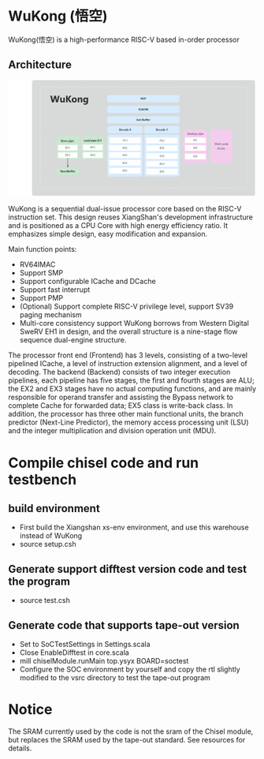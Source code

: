 # WuKong (悟空)

WuKong(悟空) is a high-performance RISC-V based in-order processor

## Architecture

![](./project/WuKong.png)

WuKong is a sequential dual-issue processor core based on the RISC-V instruction set. This design reuses XiangShan's development infrastructure and is positioned as a CPU Core with high energy efficiency ratio. It emphasizes simple design, easy modification and expansion.

Main function points:
* RV64IMAC
* Support SMP
* Support configurable ICache and DCache
* Support fast interrupt
* Support PMP
* (Optional) Support complete RISC-V privilege level, support SV39 paging mechanism
* Multi-core consistency support
WuKong borrows from Western Digital SweRV EH1 in design, and the overall structure is a nine-stage flow sequence dual-engine structure.

The processor front end (Frontend) has 3 levels, consisting of a two-level pipelined ICache, a level of instruction extension alignment, and a level of decoding.
The backend (Backend) consists of two integer execution pipelines, each pipeline has five stages, the first and fourth stages are ALU; the EX2 and EX3 stages have no actual computing functions, and are mainly responsible for operand transfer and assisting the Bypass network to complete Cache for forwarded data; EX5 class is write-back class.
In addition, the processor has three other main functional units, the branch predictor (Next-Line Predictor), the memory access processing unit (LSU) and the integer multiplication and division operation unit (MDU).


# Compile chisel code and run testbench
## build environment
* First build the Xiangshan xs-env environment, and use this warehouse instead of WuKong
* source setup.csh
## Generate support difftest version code and test the program
* source test.csh
## Generate code that supports tape-out version
* Set to SoCTestSettings in Settings.scala
* Close EnableDifftest in core.scala
* mill chiselModule.runMain top.ysyx BOARD=soctest
* Configure the SOC environment by yourself and copy the rtl slightly modified to the vsrc directory to test the tape-out program
# Notice
The SRAM currently used by the code is not the sram of the Chisel module, but replaces the SRAM used by the tape-out standard. See resources for details.